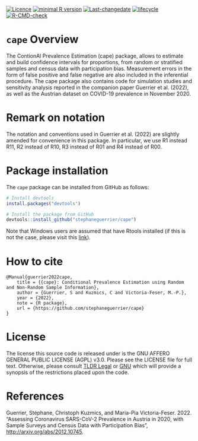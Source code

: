 
<!-- README.md is generated from README.Rmd. Please edit that file -->
<!-- badges: start -->

[![Licence](https://img.shields.io/badge/licence-AGPL--3.0-blue.svg)](https://opensource.org/licenses/AGPL-3.0)
[![minimal R
version](https://img.shields.io/badge/R%3E%3D-4.0.0-6666ff.svg)](https://cran.r-project.org/)
[![Last-changedate](https://img.shields.io/badge/last%20change-2022--05--03-green.svg)](https://github.com/stephaneguerrier/cape)
[![lifecycle](https://img.shields.io/badge/lifecycle-experimental-blue.svg)](https://www.tidyverse.org/lifecycle/#experimental)
[![R-CMD-check](https://github.com/stephaneguerrier/cape/workflows/R-CMD-check/badge.svg)](https://github.com/stephaneguerrier/cape/actions)
<!-- badges: end -->

# `cape` Overview

The ContionAl Prevalence Estimation (cape) package, allows to estimate
and build confidence intervals for proportions, from random or
stratified samples and census data with participation bias. Measurement
errors in the form of false positive and false negative are also
included in the inferential procedure. The cape package also contains
code for simulation studies and sensitivity analysis reported in the
companion paper Guerrier et al. (2022), as well as the Austrian dataset
on COVID-19 prevalence in November 2020.

# Remark on notation

The notation and conventions used in Guerrier et al. (2022) are slightly
amended for convenience in this package. In particular, we use R1
instead R11, R2 instead of R10, R3 instead of R01 and R4 instead of R00.

# Package installation

The `cape` package can be installed from GitHub as follows:

``` r
# Install devtools
install.packages("devtools")

# Install the package from GitHub
devtools::install_github("stephaneguerrier/cape")
```

Note that Windows users are assumed that have Rtools installed (if this
is not the case, please visit this
[link](https://cran.r-project.org/bin/windows/Rtools/)).

# How to cite

    @Manual{guerrier2022cape,
        title = {{cape}: Conditional Prevalence Estimation using Random and Non-Random Sample Information},
        author = {Guerrier, S and Kuzmics, C and Victoria-Feser, M.-P.},
        year = {2022},
        note = {R package},
        url = {https://github.com/stephaneguerrier/cape}
    }

# License

The license this source code is released under is the GNU AFFERO GENERAL
PUBLIC LICENSE (AGPL) v3.0. Please see the LICENSE file for full text.
Otherwise, please consult [TLDR
Legal](https://tldrlegal.com/license/gnu-affero-general-public-license-v3-(agpl-3.0))
or [GNU](https://www.gnu.org/licenses/agpl-3.0.en.html) which will
provide a synopsis of the restrictions placed upon the code.

# References

Guerrier, Stéphane, Christoph Kuzmics, and Maria-Pia Victoria-Feser.
2022. “Assessing Coronavirus SARS-CoV-2 Prevalence in Austria in 2020,
with Sample Surveys and Census Data with Participation Bias”,
<http://arxiv.org/abs/2012.10745>.
